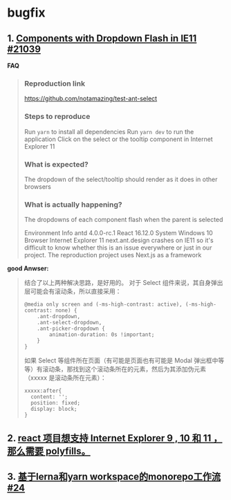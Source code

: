 # bugfix

## 1. [Components with Dropdown Flash in IE11 #21039](https://github.com/ant-design/ant-design/issues/21039)

**FAQ**

> ### Reproduction link
>
> https://github.com/notamazing/test-ant-select
>
> ### Steps to reproduce
>
> Run `yarn` to install all dependencies
> Run `yarn dev` to run the application
> Click on the select or the tooltip component in Internet Explorer 11
>
> ### What is expected?
>
> The dropdown of the select/tooltip should render as it does in other browsers
>
> ### What is actually happening?
>
> The dropdowns of each component flash when the parent is selected
>
> Environment Info
> antd 4.0.0-rc.1
> React 16.12.0
> System Windows 10
> Browser Internet Explorer 11
> next.ant.design crashes on IE11 so it's difficult to know whether this is an issue everywhere or just in our project. The reproduction project uses Next.js as a framework

**good Anwser:**

> 结合了以上两种解决思路，是好用的。
> 对于 Select 组件来说，其自身弹出层可能会有滚动条，所以直接采用：
>
> ```
> @media only screen and (-ms-high-contrast: active), (-ms-high-contrast: none) {
>     .ant-dropdown,
>     .ant-select-dropdown,
>     .ant-picker-dropdown {
>         animation-duration: 0s !important;
>     }
> }
> ```
>
> 如果 Select 等组件所在页面（有可能是页面也有可能是 Modal 弹出框中等等）有滚动条，那找到这个滚动条所在的元素，然后为其添加伪元素（xxxxx 是滚动条所在元素）：
>
> ```
> xxxxx:after{
>   content: '';
>   position: fixed;
>   display: block;
> }
> ```

## 2. [react 项目想支持 Internet Explorer 9 , 10 和 11 ，那么需要 polyfills。](https://github.com/facebook/create-react-app/blob/master/packages/react-app-polyfill/README.md)

## 3. [基于lerna和yarn workspace的monorepo工作流 #24](https://github.com/hardfist/stackoverflow/issues/24)
